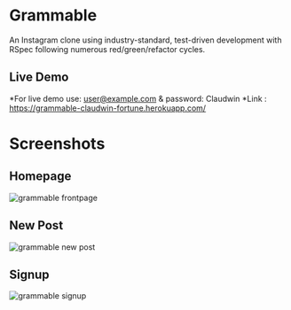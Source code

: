 # Grammable

An Instagram clone using industry-standard, test-driven development with RSpec following numerous red/green/refactor cycles.

## Live Demo
*For live demo use:   user@example.com & password: Claudwin
*Link : https://grammable-claudwin-fortune.herokuapp.com/
# Screenshots

## Homepage
![grammable frontpage](https://user-images.githubusercontent.com/35431904/53035320-66402600-3432-11e9-8f02-dba826484559.png)

## New Post
![grammable new post](https://user-images.githubusercontent.com/35431904/53035422-9d163c00-3432-11e9-8140-d14d8603e0c5.png)

## Signup
![grammable signup](https://user-images.githubusercontent.com/35431904/53035470-c040eb80-3432-11e9-9a88-a8c68246e2c2.png)
